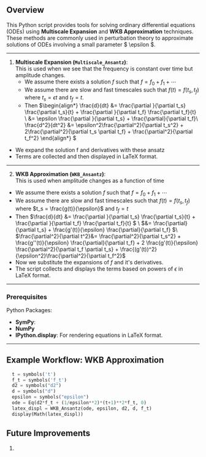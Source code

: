 ## Overview

This Python script provides tools for solving ordinary differential equations (ODEs) using **Multiscale Expansion** and **WKB Approximation** techniques. These methods are commonly used in perturbation theory to approximate solutions of ODEs involving a small parameter $ \epsilon $.

---

1. **Multiscale Expansion (`Multiscale_Ansantz`)**:\
   This is used when we see that the frequency is constant over time but amplitude changes.
   - We assume there exists a solution $f$ such that $f = f_0 + f_1 + \cdots$
   - We assume there are slow and fast timescales such that $f(t) = f(t_s, t_f)$ where $t_s = \epsilon t$ and $t_f = t.$
   - Then
     $\begin{align*}
     \frac{d}{dt} &= \frac{\partial }{\partial t_s} \frac{\partial t_s}{t} + \frac{\partial }{\partial t_f} \frac{\partial t_f}{t} \\
     &= \epsilon \frac{\partial }{\partial t_s} + \frac{\partial}{\partial t_f}\\
     \frac{d^2}{dt^2} &= \epsilon^2\frac{\partial^2}{\partial t_s^2} + 2\frac{\partial^2}{\partial t_s \partial t_f} + \frac{\partial^2}{\partial t_f^2}
     \end{align*}
     $

- We expand the solution f and derivatives with these ansatz
- Terms are collected and then displayed in LaTeX format.

---

2. **WKB Approximation (`WKB_Ansantz`)**: \
   This is used when amplitude changes as a function of time

- We assume there exists a solution $f$ such that $f = f_0 + f_1 + \cdots$
- We assume there are slow and fast timescales such that $f(t) = f(t_s, t_f)$ where $t_s = \frac{g(t)}{\epsilon}$ and $t_f = t$
- Then
  $\frac{d}{dt} &= \frac{\partial }{\partial t_s} \frac{\partial t_s}{t} + \frac{\partial }{\partial t_f} \frac{\partial t_f}{t} $ \\
  $&= \frac{\partial}{\partial t_s} + \frac{g'(t)}{\epsilon} \frac{\partial}{\partial t_f} $\\
  $\frac{\partial^2}{\partial t^2}&= \frac{\partial^2}{\partial t_s^2} + \frac{g''(t)}{\epsilon} \frac{\partial}{\partial t_f} + 2 \frac{g'(t)}{\epsilon} \frac{\partial^2}{\partial t_f \partial t_s} + \frac{(g'(t))^2}{\epsilon^2}\frac{\partial^2}{\partial t_f^2}$
- Now we substitute the expansions of $f$ and it's derivatives.
- The script collects and displays the terms based on powers of $\epsilon$ in LaTeX format.

---

### Prerequisites

Python Packages:

- **SymPy**:
- **NumPy**
- **IPython.display**: For rendering equations in LaTeX format.

---

## Example Workflow: WKB Approximation

```python
  t = symbols('t')
  f_t = symbols('f_t')
  d2 = symbols("d2")
  d = symbols("d")
  epsilon = symbols("epsilon")
  ode = Eq(d2*f_t + (1/epsilon**2)*(t+1)**2*f_t, 0)
  latex_displ = WKB_Ansantz(ode, epsilon, d2, d, f_t)
  display(Math(latex_displ))
```

## Future Improvements

1.

